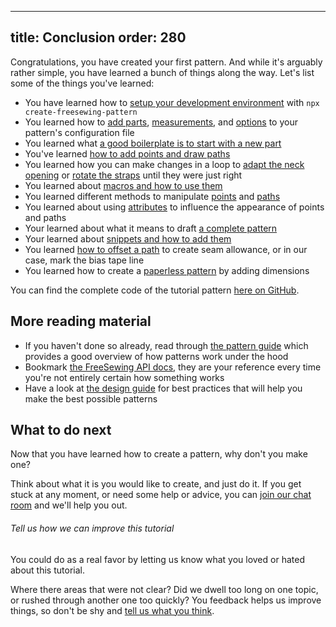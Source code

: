 ***

title: Conclusion
order: 280
----------

Congratulations, you have created your first pattern. And while it's arguably rather simple,
you have learned a bunch of things along the way. Let's list some of the things you've learned:

*   You have learned how to [setup your development environment](/tutorials/pattern-design/create-freesewing-pattern) with `npx create-freesewing-pattern`
*   You learned how to [add parts](/tutorials/pattern-design/your-first-part), [measurements](/tutorials/pattern-design/adding-measurements), and [options](/tutorials/pattern-design/adding-options) to your pattern's configuration file
*   You learned what [a good boilerplate is to start with a new part](/tutorials/pattern-design/part-structure)
*   You've learned [how to add points and draw paths](/tutorials/pattern-design/constructing-the-neck-opening)
*   You learned how you can make changes in a loop to [adapt the neck opening](/tutorials/pattern-design/fitting-the-neck-opening) or [rotate the straps](/tutorials/pattern-design/avoiding-overlap) until they were just right
*   You learned about [macros and how to use them](/tutorials/pattern-design/creating-the-closure)
*   You learned different methods to manipulate [points](/reference/api/point/) and [paths](/reference/api/path/)
*   You learned about using [attributes](/reference/api/attributes/) to influence the appearance of points and paths
*   Your learned about what it means to draft [a complete pattern](/tutorials/pattern-design/completing-your-pattern)
*   Your learned about [snippets and how to add them](/tutorials/pattern-design/completing-your-pattern#adding-snippets)
*   You learned [how to offset a path](/tutorials/pattern-design/completing-your-pattern#seam-allowance) to create seam allowance, or in our case, mark the bias tape line
*   You learned how to create a [paperless pattern](/tutorials/pattern-design/paperless-bib) by adding dimensions

You can find the complete code of the tutorial pattern [here on GitHub](https://github.com/freesewing/freesewing/blob/develop/packages/tutorial/src/bib.js).

## More reading material

*   If you haven't done so already, read through [the pattern guide](/guides/patterns/) which provides a good overview of how patterns work under the hood
*   Bookmark [the FreeSewing API docs](/reference/api/), they are your reference every time you're not entirely certain how something works
*   Have a look at [the design guide](/guides/best-practices/) for best practices that will help you make the best possible patterns

## What to do next

Now that you have learned how to create a pattern, why don't you make one?

Think about what it is you would like to create, and just do it. If you get stuck at any moment,
or need some help or advice, you can [join our chat room](https://discord.freesewing.org/) and we'll help you out.

<Note>

###### Tell us how we can improve this tutorial

You could do as a real favor by letting us know what you loved or hated about this tutorial.

Where there areas that were not clear? Did we dwell too long on one topic, or rushed through another one too quickly?
You feedback helps us improve things, so don't be shy and [tell us what you think](https://discord.freesewing.org/).

</Note>
